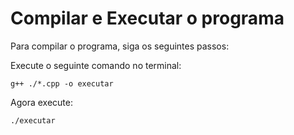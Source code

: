 # Compilar e Executar o programa


Para compilar o programa, siga os seguintes passos:

Execute o seguinte comando no terminal:

```shell
g++ ./*.cpp -o executar
```

Agora execute:

```shell
./executar
```
